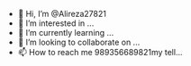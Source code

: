 - 👋 Hi, I’m @Alireza27821
- 👀 I’m interested in ...
- 🌱 I’m currently learning ...
- 💞️ I’m looking to collaborate on ...
- 📫 How to reach me 989356689821my tell...

<!---
Alireza27821/Alireza27821 is a ✨ special ✨ repository because its `README.md` (this file) appears on your GitHub profile.
You can click the Preview link to take a look at your changes.
--->

